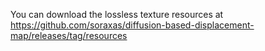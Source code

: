 You can download the lossless texture resources at https://github.com/soraxas/diffusion-based-displacement-map/releases/tag/resources
